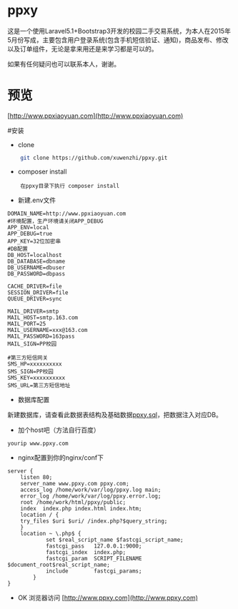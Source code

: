 # ppxy
这是一个使用Laravel5.1+Bootstrap3开发的校园二手交易系统，为本人在2015年5月份写成，主要包含用户登录系统(包含手机短信验证、通知)，商品发布、修改以及订单组件，无论是拿来用还是来学习都是可以的。

如果有任何疑问也可以联系本人，谢谢。

# 预览
[http://www.ppxiaoyuan.com](http://www.ppxiaoyuan.com)


#安装

- clone

```bash
    git clone https://github.com/xuwenzhi/ppxy.git
```

- composer install

```
    在ppxy目录下执行 composer install
```

- 新建.env文件

```
DOMAIN_NAME=http://www.ppxiaoyuan.com
#环境配置，生产环境请关闭APP_DEBUG
APP_ENV=local
APP_DEBUG=true
APP_KEY=32位加密串
#DB配置
DB_HOST=localhost
DB_DATABASE=dbname
DB_USERNAME=dbuser
DB_PASSWORD=dbpass

CACHE_DRIVER=file
SESSION_DRIVER=file
QUEUE_DRIVER=sync

MAIL_DRIVER=smtp
MAIL_HOST=smtp.163.com
MAIL_PORT=25
MAIL_USERNAME=xxx@163.com
MAIL_PASSWORD=163pass
MAIL_SIGN=PP校园

#第三方短信网关
SMS_HP=xxxxxxxxxx
SMS_SIGN=PP校园
SMS_KEY=xxxxxxxxxx
SMS_URL=第三方短信地址

```

- 数据库配置

新建数据库，请查看此数据表结构及基础数据[ppxy.sql](http://xuwenzhi.com/wp-content/uploads/2016/07/ppxy.txt)，把数据注入对应DB。

- 加个host吧（方法自行百度）

```
yourip www.ppxy.com
```
- nginx配置到你的nginx/conf下

```
server {
    listen 80;
    server_name www.ppxy.com ppxy.com;
    access_log /home/work/var/log/ppxy.log main;
    error_log /home/work/var/log/ppxy.error.log;
    root /home/work/html/ppxy/public;
    index  index.php index.html index.htm;
    location / {
    try_files $uri $uri/ /index.php?$query_string;
    }
    location ~ \.php$ {
            set $real_script_name $fastcgi_script_name;
            fastcgi_pass   127.0.0.1:9000;
            fastcgi_index  index.php;
            fastcgi_param  SCRIPT_FILENAME  $document_root$real_script_name;
            include        fastcgi_params;
        }
}
```

- OK
浏览器访问 [http://www.ppxy.com](http://www.ppxy.com)

